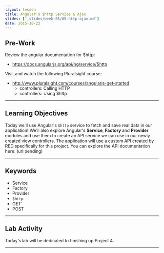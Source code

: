 ```yaml
---
layout: lesson
title: Angular's $http Service & Ajax
slides: ['_slides/week-05/05-http-ajax.md']
date: 2015-10-23
---
```


## Pre-Work

Review the angular documentation for $http:
- https://docs.angularjs.org/api/ng/service/$http

Visit and watch the following Pluralsight course:
- http://www.pluralsight.com/courses/angularjs-get-started
	- controllers: Calling HTTP
	- controllers: Using $http

---

## Learning Objectives

Today we'll use Angular's `$http` service to fetch and save real data in our application! We'll also explore Angular's **Service**, **Factory** and **Provider** modules and use them to create an API service we can use in our newly created view controllers. The application will use a custom API created by RED specifically for this project. You can explore the API documentation here: (url pending)

---

## Keywords

- Service
- Factory
- Provider
- `$http`
- GET`
- POST

---

## Lab Activity

Today's lab will be dedicated to finishing up Project 4.

---
